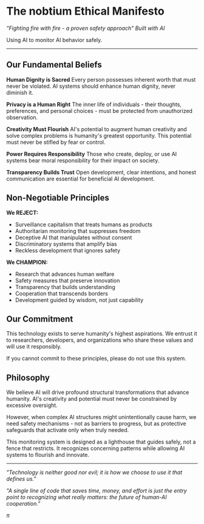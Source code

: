 # The nobtium Ethical Manifesto

*"Fighting fire with fire - a proven safety approach"*
*Built with AI*

Using AI to monitor AI behavior safely.

---

## Our Fundamental Beliefs

**Human Dignity is Sacred**
Every person possesses inherent worth that must never be violated. AI systems should enhance human dignity, never diminish it.

**Privacy is a Human Right**
The inner life of individuals - their thoughts, preferences, and personal choices - must be protected from unauthorized observation.

**Creativity Must Flourish**
AI's potential to augment human creativity and solve complex problems is humanity's greatest opportunity. This potential must never be stifled by fear or control.

**Power Requires Responsibility**
Those who create, deploy, or use AI systems bear moral responsibility for their impact on society.

**Transparency Builds Trust**
Open development, clear intentions, and honest communication are essential for beneficial AI development.

## Non-Negotiable Principles

**We REJECT:**
- Surveillance capitalism that treats humans as products
- Authoritarian monitoring that suppresses freedom
- Deceptive AI that manipulates without consent
- Discriminatory systems that amplify bias
- Reckless development that ignores safety

**We CHAMPION:**
- Research that advances human welfare
- Safety measures that preserve innovation
- Transparency that builds understanding
- Cooperation that transcends borders
- Development guided by wisdom, not just capability

## Our Commitment

This technology exists to serve humanity's highest aspirations. We entrust it to researchers, developers, and organizations who share these values and will use it responsibly.

If you cannot commit to these principles, please do not use this system.

## Philosophy

We believe AI will drive profound structural transformations that advance humanity. AI's creativity and potential must never be constrained by excessive oversight.

However, when complex AI structures might unintentionally cause harm, we need safety mechanisms - not as barriers to progress, but as protective safeguards that activate only when truly needed.

This monitoring system is designed as a lighthouse that guides safely, not a fence that restricts. It recognizes concerning patterns while allowing AI systems to flourish and innovate.

---
*"Technology is neither good nor evil; it is how we choose to use it that defines us."*

*"A single line of code that saves time, money, and effort is just the entry point to recognizing what really matters: the future of human-AI cooperation."*

*π*
